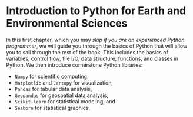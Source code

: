 # Introduction to Python for Earth and Environmental Sciences

In this first chapter, which you may *skip if you are an experienced Python programmer*, we will guide you through the basics of Python that will allow you to sail through the rest of the book. This includes the basics of variables, control flow, file I/O, data structure, functions, and classes in Python. We then introduce cornerstone Python libraries: 
-  `Numpy` for scientific computing, 
-  `Matplotlib` and `Cartopy` for visualization,
-  `Pandas` for tabular data analysis,
-  `Geopandas` for geospatial data analysis,
-  `Scikit-learn` for statistical modeling, and
-  `Seaborn` for statistical graphics.  
